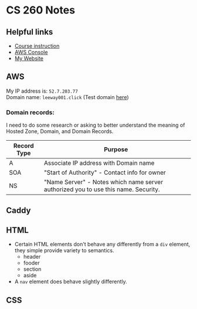 # CS 260 Notes

## Helpful links

- [Course instruction](https://github.com/webprogramming260)
- [AWS Console](https://us-east-2.console.aws.amazon.com/console/home?region=us-east-1#)
- [My Website](http://52.7.203.77)

## AWS

My IP address is: `52.7.203.77`  
Domain name: `leeway001.click` (Test domain [here](https://leeway001.click))

### Domain records:
I need to do some research or asking to better understand the meaning of Hosted Zone, Domain, and Domain Records.

| Record Type | Purpose                                |
|-------------|----------------------------------------|
| A | Associate IP address with Domain name |
| SOA | "Start of Authority" - Contact info for owner |
| NS | "Name Server" - Notes which name server authorized you to use this name. Security. |

## Caddy

## HTML
- Certain HTML elements don't behave any differently from a `div` element, they simple provide variety to semantics.
  - header
  - fooder
  - section
  - aside
- A `nav` element does behave slightly differently.

## CSS

